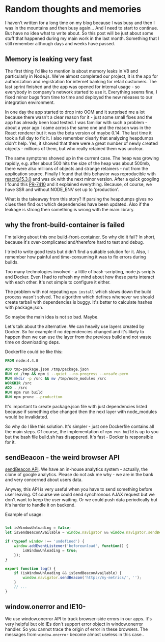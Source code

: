 # Random thoughts and memories

I haven't written for a long time on my blog because I was busy and then I was in the mountains and then busy again...
And I need to start to continue. But have no idea what to write about. So this post will be just about some stuff that
happened during my main work in the last month. Something that I still remember although days and weeks have passed.

## Memory is leaking very fast

The first thing I'd like to mention is about memory leaks in V8 and particularly in Node.js. We've almost completed
our project, it is the app for authorization and registration for internet banking for retail customers. The last
sprint finished and the app was opened for internal usage - so everybody in company's network started to use it.
Everything seems fine, I fixed minor bugs from time to time and deployed the new releases to our integration environment.

In one day the app started to drop into OOM and it surprised me a lot because there wasn't a clear reason for it - just
some small fixes and the app has already been load tested. I was familiar with such a problem - about a year ago I
came across the same one and the reason was in the React renderer but it was the beta version of maybe 0.14. The last
time it took a full day to fix it. I also remember clearly that analyzing heapdumps didn't help. Yes, it showed that
there were a great number of newly created objects - millions of them, but who really retained them was unclear.

The same symptoms showed up in the current case. The heap was growing rapidly, e.g. after about 500 hits the size of the
heap was about 500mb, there were also millions of objects and strange retainers - not from the application source.
Finally I found that this behavior was reproducible with react@15.3.0 and was ok with the next minor version.
After a quick googling I found this [PR-7410](https://github.com/facebook/react/pull/7410) and it explained everything.
Because, of course, we have SSR and without NODE_ENV set up to 'production'.

What is the takeaway from this story? If parsing the heapdumps gives no clues then find out which dependencies have been
updated. Also if the leakage is strong then something is wrong with the main library.

## why the front-build-container is failed

I'm talking about this one [build-front-container](https://github.com/alfa-bank-dev/build-front-container). So why did
it fail? In short, because it's over-complicated and/therefore hard to test and debug.

I tried to write good tests but didn't find a suitable solution for it. Also, I remember how painful and time-consuming
it was to fix errors during builds.

Too many technologies involved - a little of bash-scripting, node.js scripts and Docker. Even I had to refresh my mind
about how these parts interact with each other. It's not simple to configure it either.

The problem with not repeating `npm install` which slows down the build process wasn't solved.
The algorithm which defines whenever we should create tarball with dependencies is buggy. It's better to calculate
hashes with package.json.

So maybe the main idea is not so bad. Maybe.

Let's talk about the alternative. We can heavily use layers created by Docker. So for example if no dependencies changed
and it's likely to happen then we can use the layer from the previous build and not waste time on downloading deps.

Dockerfile could be like this:

```Dockerfile
FROM node:4.4.0

ADD tmp-package.json /tmp/package.json
RUN cd /tmp && npm i --quiet --no-progress --unsafe-perm
RUN mkdir -p /src && mv /tmp/node_modules /src
WORKDIR /src
ADD . /src
RUN npm run build
RUN npm prune --production
```

It's important to create package.json file with just dependencies listed  because if something else changed then the
next layer with node_modules would be invalidated.

So why do I like this solution. It's simpler - just one Dockerfile contains all the main steps. Of course, the
implementation of `npm run build` is up to you but the bash file build.sh has disappered. It's fast - Docker is
responsible for it.

## sendBeacon - the weird browser API

[sendBeacon API](https://developer.mozilla.org/ru/docs/Web/API/Navigator/sendBeacon). We have an in-house analytics
system - actually, the clone of google analytics. Please do not ask me why - we are in the bank and very concerned
about users data.

Anyway, this API is very useful when you have to send something before user leaving. Of course we could send synchronous
AJAX request but we don't want to keep the user waiting. Or we could push data periodically but it's harder to handle it
on backend.

Example of usage:
```js

let isWindowUnloading = false;
let isSendBeaconAvailable = window.navigator && window.navigator.sendBeacon;

if (typeof window !== 'undefined') {
    window.addEventListener('beforeunload', function() {
        isWindowUnloading = true;
    });
}

export function log() {
    if (isWindowUnloading && isSendBeaconAvailable) {
        window.navigator.sendBeacon('http://my-metrics/', '');
    }
    // ...
}
```

## window.onerror and IE10-

We use window.onerror API to track browser-side errors in our apps. It's very helpful but old IEs don't support error
object in window.onerror handler. So you cannot trace the origin of error in these browsers. The messages from
`window.onerror` become almost useless in this case..
